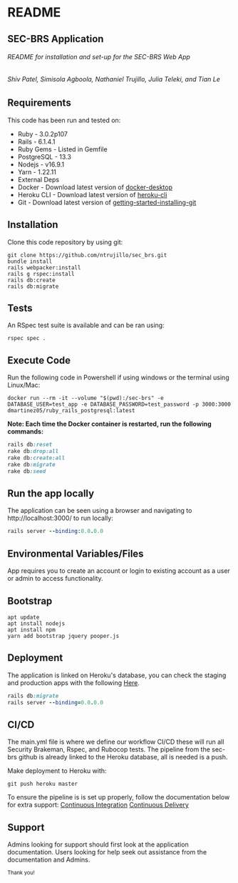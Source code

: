 # README
## SEC-BRS Application
###### README for installation and set-up for the SEC-BRS Web App
###### Shiv Patel, Simisola Agboola, Nathaniel Trujillo, Julia Teleki, and Tian Le


## Requirements
This code has been run and tested on:

+ Ruby - 3.0.2p107
+ Rails - 6.1.4.1
+ Ruby Gems - Listed in Gemfile
+ PostgreSQL - 13.3
+ Nodejs - v16.9.1
+ Yarn - 1.22.11
+ External Deps
+ Docker - Download latest version of [docker-desktop](https://www.docker.com/products/docker-desktop)
+ Heroku CLI - Download latest version of [heroku-cli](https://devcenter.heroku.com/articles/heroku-cli)
+ Git - Download latest version of [getting-started-installing-git](https://git-scm.com/book/en/v2/Getting-Started-Installing-Git)

## Installation
Clone this code repository by using git:

```
git clone https://github.com/ntrujillo/sec_brs.git
bundle install
rails webpacker:install
rails g rspec:install
rails db:create
rails db:migrate
```

## Tests
An RSpec test suite is available and can be ran using:

```
rspec spec .
```

## Execute Code
Run the following code in Powershell if using windows or the terminal using Linux/Mac:

```
docker run --rm -it --volume "$(pwd):/sec-brs" -e DATABASE_USER=test_app -e DATABASE_PASSWORD=test_password -p 3000:3000 dmartinez05/ruby_rails_postgresql:latest
```

**Note: Each time the Docker container is restarted, run the following commands:**

```ruby
rails db:reset
rake db:drop:all
rake db:create:all
rake db:migrate
rake db:seed
```

## Run the app locally
The application can be seen using a browser and navigating to http://localhost:3000/ to run locally:

```ruby
rails server --binding:0.0.0.0
```

## Environmental Variables/Files
App requires you to create an account or login to existing account as a user or admin to access functionality. 

## Bootstrap

```
apt update
apt install nodejs
apt install npm
yarn add bootstrap jquery pooper.js
```

## Deployment
The application is linked on Heroku's database, you can check the staging and production apps with the following [Here](https://stage-sec-brs.herokuapp.com/login).

```ruby
rails db:migrate
rails server --binding=0.0.0.0
```

## CI/CD
The main.yml file is where we define our workflow CI/CD these will run all Security Brakeman, Rspec, and Rubocop tests. The pipeline from the sec-brs github is already linked to the Heroku database, all is needed is a push.

Make deployment to Heroku with:

```
git push heroku master
```

To ensure the pipeline is is set up properly, follow the documentation below for extra support:
[Continuous Integration](https://medium.com/scalereal/set-up-ci-cd-for-rails-app-using-github-actions-aws-beanstalk-%EF%B8%8F-1df0e2e3cbb9)
[Continuous Delivery](https://shashanksrivastava.medium.com/use-github-actions-to-automatically-deploy-your-applications-to-heroku-566ff0637ffb)

## Support
Admins looking for support should first look at the application documentation. Users looking for help seek out assistance from the documentation and Admins.

<sup>Thank you!</sup>
